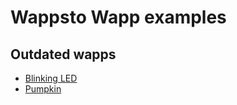 # Wappsto Wapp examples

## Outdated wapps
 * [Blinking LED](./blinking-led-outdated)
 * [Pumpkin](./pumpkin-outdated)